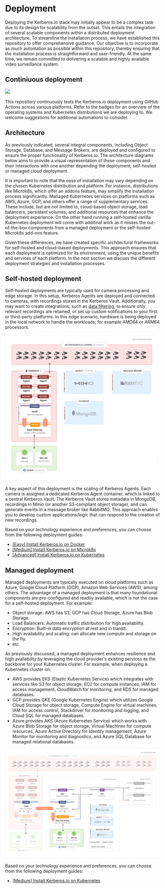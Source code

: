 # Deployment

Deploying the Kerberos.io stack may initially appear to be a complex task due to its design for scalability from the outset. This entails the integration of several scalable components within a distributed deployment architecture. To streamline the installation process, we have established this repository to offer comprehensive guidance. Our objective is to incorporate as much automation as possible within this repository, thereby ensuring that the installation process is straightforward and user-friendly. At the same time, we remain committed to delivering a scalable and highly available video surveillance system.

## Continiuous deployment

[<img src="https://github.com/kerberos-io/deployment/workflows/Deploy%20on%20Microk8s/badge.svg"/>](https://github.com/kerberos-io/deployment/actions/workflows/microk8s.yaml)

This repository continuously tests the Kerberos.io deployment using GitHub Actions across various platforms. Refer to the badges for an overview of the operating systems and Kubernetes distributions we are deploying to. We welcome suggestions for additional automations to consider.

## Architecture

As previously indicated, several integral components, including Object Storage, Database, and Message Brokers, are deployed and configured to ensure the proper functionality of Kerberos.io. The architecture diagrams below aims to provide a visual representation of these components and their interactions with one another depending the deployment; self-hosted or managed cloud deployment.

It is important to note that the ease of installation may vary depending on the chosen Kubernetes distribution and platform. For instance, distributions like Microk8s, which offer an addons feature, may simplify the installation process significantly. Managed Kubernetes services on platforms such as AWS, Azure, GCP, and others offer a range of supplementary services. These include, but are not limited to, cloud-based object storage, load balancers, persistent volumes, and additional resources that enhance the deployment experience. On the other hand running a self-hosted vanilla Kubernetes deployment will come with additinal work as it misses the out-of-the-box components from a managed deployment or the self-hosted Microk8s add-ons feature.

Given these differences, we have created specific architectural frameworks for self-hosted and cloud-based deployments. This approach ensures that each deployment is optimized for its environment, using the unique benefits and services of each platform. In the next section we discuss the different deployment strategies and installation processes.

## Self-hosted deployment

Self-hosted deployments are typically used for camera processing and edge storage. In this setup, Kerberos Agents are deployed and connected to cameras, with recordings stored in the Kerberos Vault. Additionally, you may want to create integrations, such as [data filtering](https://github.com/uug-ai/data-filtering), to ensure only relevant recordings are retained, or set up custom notifications to your first or third-party platforms. In this edge scenario, hardware is being deployed in the local network to handle the workloads; for example AMD64 or ARM64 processors.

![Self-hosted deployment](./assets/images/deployment-self-hosted.svg)

A key aspect of this deployment is the scaling of Kerberos Agents. Each camera is assigned a dedicated Kerberos Agent container, which is linked to a central Kerberos Vault. The Kerberos Vault stores metadata in MongoDB, recordings in Minio (or another S3-compliant object storage), and can generate events in a message broker like RabbitMQ. This approach enables you to develop custom applications/logic that can respond to the creation of new recordings.

Based on your technology experience and preferences, you can choose from the following deployment guides:

- [[Easy] Install Kerberos.io on Docker](/README.docker.md)
- [[Medium] Install Kerberos.io on Microk8s](/README.microk8s.md)
- [[Advanced] Install Kerberos.io on Kubernetes](/README.k8s.md)

## Managed deployment

Managed deployments are typically executed on cloud platforms such as Azure, Google Cloud Platform (GCP), Amazon Web Services (AWS), among others. The advantage of a managed deployment is that many foundational components are pre-configured and readily available, which is not the case for a self-hosted deployment. For example:

- Object storage: AWS has S3, GCP has Cloud Storage, Azure has Blob Storage.
- Load Balancers: Automatic traffic distribution for high availability.
- Encryption: Built-in data encryption at rest and in transit.
- High availability and scaling: can allocate new compute and storage on the fly.
- etc.

As previously discussed, a managed deployment enhances resilience and high availability by leveraging the cloud provider's existing services as the backbone for your Kubernetes cluster. For example, when deploying a Kubernetes cluster on:

- AWS provides EKS (Elastic Kubernetes Service) which integrates with services like S3 for object storage, EC2 for compute instances, IAM for access management, CloudWatch for monitoring, and RDS for managed databases.
- GCP provides GKE (Google Kubernetes Engine) which utilizes Google Cloud Storage for object storage, Compute Engine for virtual machines, IAM for access control, Stackdriver for monitoring and logging, and Cloud SQL for managed databases.
- Azure provides AKS (Azure Kubernetes Service) which works with Azure Blob Storage for object storage, Virtual Machines for compute resources, Azure Active Directory for identity management, Azure Monitor for monitoring and diagnostics, and Azure SQL Database for managed relational databases.

![Managed deployment](./assets/images/deployment-managed.svg)

Based on your technology experience and preferences, you can choose from the following deployment guides:

- [[Medium] Install Kerberos.io on Kubernetes](/README.k8s-managed.md)
